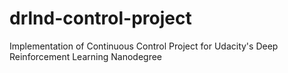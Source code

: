 # drlnd-control-project
Implementation of Continuous Control Project for Udacity's Deep Reinforcement Learning Nanodegree
